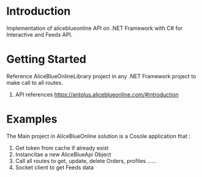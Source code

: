 # Introduction 
Implementation of aliceblueonline API on .NET Framework with C# for Interactive and Feeds API.

# Getting Started
Reference AliceBlueOnlineLibrary project in any .NET Framework project to make call to all routes.
1.	API references
https://antplus.aliceblueonline.com/#introduction

# Examples
The Main project in AliceBlueOnline solution is a Cosole application that : 
1. Get token from cache if already exist
2. Instancitae a new AliceBlueApi Object
3. Call all routes to get, update, delete Orders, profiles ......
4. Socket client to get Feeds data
